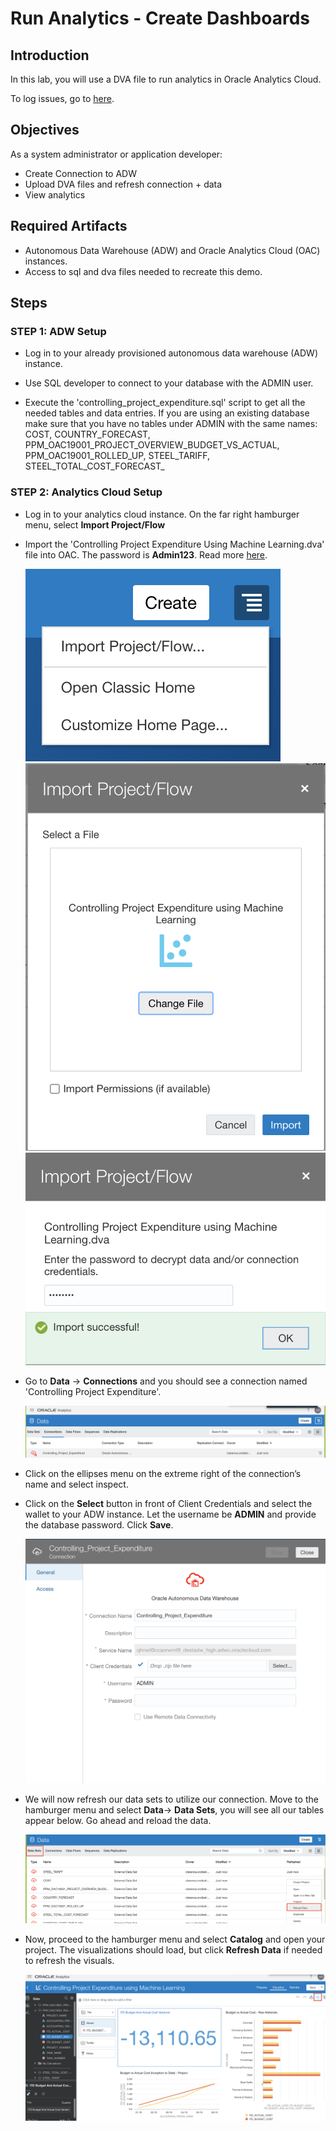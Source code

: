 # Run Analytics - Create Dashboards

## Introduction

In this lab, you will use a DVA file to run analytics in Oracle Analytics Cloud.

<!---To log issues and view the Lab Guide source, go to the [github oracle](https://github.com/oracle/learning-library/issues/new) repository.-->

To log issues, go to [here]().

## Objectives

As a system administrator or application developer:

- Create Connection to ADW  
- Upload DVA files and refresh connection + data
- View analytics

## Required Artifacts

- Autonomous Data Warehouse (ADW) and Oracle Analytics Cloud (OAC) instances.
- Access to sql and dva files needed to recreate this demo.

## Steps

### STEP 1: ADW Setup

- Log in to your already provisioned autonomous data warehouse (ADW) instance.

- Use SQL developer to connect to your database with the ADMIN user.

- Execute the 'controlling_project_expenditure.sql' script to get all the needed tables and data entries. If you are using an existing database make sure that you have no tables under ADMIN with the same names: COST, COUNTRY_FORECAST, PPM_OAC19001_PROJECT_OVERVIEW_BUDGET_VS_ACTUAL, PPM_OAC19001_ROLLED_UP, STEEL_TARIFF, STEEL_TOTAL_COST_FORECAST_


### STEP 2: Analytics Cloud Setup

-  Log in to your analytics cloud instance. On the far right hamburger menu, select **Import Project/Flow**

-  Import the 'Controlling Project Expenditure Using Machine Learning.dva' file into OAC. The password is **Admin123**. Read more [here](https://docs.oracle.com/en/middleware/bi/analytics-desktop/bidvd/import-application-or-project.html).

    ![](./images/Lab300/import.png " ")
    ![](./images/Lab300/import4.png " ")
    ![](./images/Lab300/conn3.png " ")

- Go to **Data** -> **Connections** and you should see a connection named 'Controlling Project Expenditure'. 

    ![](./images/Lab300/conn.png " ")

- Click on the ellipses menu on the extreme right of the connection’s name and select inspect.

- Click on the **Select** button in front of Client Credentials and select the wallet to your ADW instance. Let the username be **ADMIN** and provide the database password. Click **Save**.

    ![](./images/Lab300/conn2.png " ")

- We will now refresh our data sets to utilize our connection. Move to the hamburger menu and select **Data**-> **Data Sets**, you will see all our tables appear below. Go ahead and reload the data.

    ![](./images/Lab300/refreshdatasets.png " ")

- Now, proceed to the hamburger menu and select **Catalog** and open your project. The visualizations should load, but click **Refresh Data** if needed to refresh the visuals.

    ![](./images/Lab300/visual.png " ")

